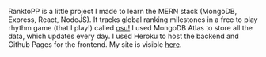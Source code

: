RanktoPP is a little project I made to learn the MERN stack (MongoDB, Express, React, NodeJS). It tracks global ranking milestones in a free to play rhythm game (that I play!) called [osu!](osu.ppy.sh) I used MongoDB Atlas to store all the data, which updates every day. I used Heroku to host the backend and Github Pages for the frontend. My site is visible [here](https://reigenatk.github.io/ranktoppv1/).

